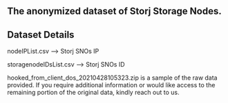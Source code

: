 ## The anonymized dataset of Storj Storage Nodes.

## Dataset Details
nodeIPList.csv --> Storj SNOs IP

storagenodeIDsList.csv --> Storj SNOs ID

hooked_from_client_dos_20210428105323.zip is a sample of the raw data provided. If you require additional information or would like access to the remaining portion of the original data, kindly reach out to us.

